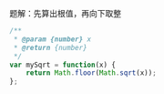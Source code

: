 题解：先算出根值，再向下取整

```javascript
/**
 * @param {number} x
 * @return {number}
 */
var mySqrt = function(x) {
    return Math.floor(Math.sqrt(x));
};
```

